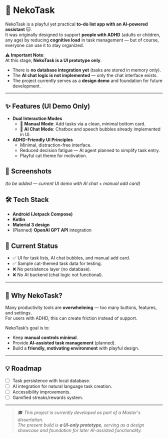 # 🐾 NekoTask

NekoTask is a playful yet practical **to-do list app with an AI-powered assistant** 🐱.  
It was originally designed to support **people with ADHD** (adults or children, any age) by reducing **cognitive load** in task management — but of course, everyone can use it to stay organized.

⚠️ **Important Note**:  
At this stage, **NekoTask is a UI prototype only**.  
- There is **no database integration yet** (tasks are stored in memory only).  
- The **AI chat logic is not implemented** — only the chat interface exists.  
- The project currently serves as a **design demo** and foundation for future development.  

---

## ✨ Features (UI Demo Only)
- **Dual Interaction Modes**
  - 📝 **Manual Mode**: Add tasks via a clean, minimal bottom card.
  - 🤖 **AI Chat Mode**: Chatbox and speech bubbles already implemented in UI.
- **ADHD-Friendly UI Principles**
  - Minimal, distraction-free interface.
  - Reduced decision fatigue — AI agent planned to simplify task entry.
  - Playful cat theme for motivation.

## 📸 Screenshots
*(to be added — current UI demo with AI chat + manual add card)*

## 🛠️ Tech Stack
- **Android (Jetpack Compose)**
- **Kotlin**
- **Material 3 design**
- (Planned) **OpenAI GPT API** integration

## 🚧 Current Status
- ✅ UI for task lists, AI chat bubbles, and manual add card.  
- ✅ Sample cat-themed task data for testing.  
- ❌ No persistence layer (no database).  
- ❌ No AI backend (chat logic not functional).  

---

## 🎯 Why NekoTask?
Many productivity tools are **overwhelming** — too many buttons, features, and settings.  
For users with ADHD, this can create friction instead of support.  

NekoTask’s goal is to:
- Keep **manual controls minimal**.  
- Provide **AI-assisted task management** (planned).  
- Build a **friendly, motivating environment** with playful design.  

---

## 💡 Roadmap
- [ ] Task persistence with local database.  
- [ ] AI integration for natural language task creation.  
- [ ] Accessibility improvements.  
- [ ] Gamified streaks/rewards system.  

---

> 🎓 *This project is currently developed as part of a Master's dissertation.  
The present build is **a UI-only prototype**, serving as a design showcase and foundation for later AI-assisted functionality.*

